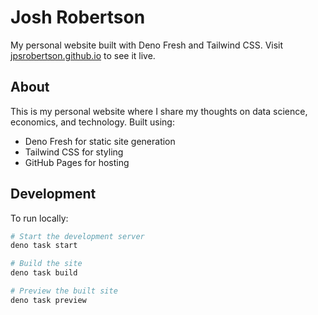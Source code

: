 # Josh Robertson

My personal website built with Deno Fresh and Tailwind CSS. Visit [jpsrobertson.github.io](https://jpsrobertson.github.io) to see it live.

## About

This is my personal website where I share my thoughts on data science, economics, and technology. Built using:

- Deno Fresh for static site generation
- Tailwind CSS for styling
- GitHub Pages for hosting

## Development

To run locally:

```bash
# Start the development server
deno task start

# Build the site
deno task build

# Preview the built site
deno task preview
```
